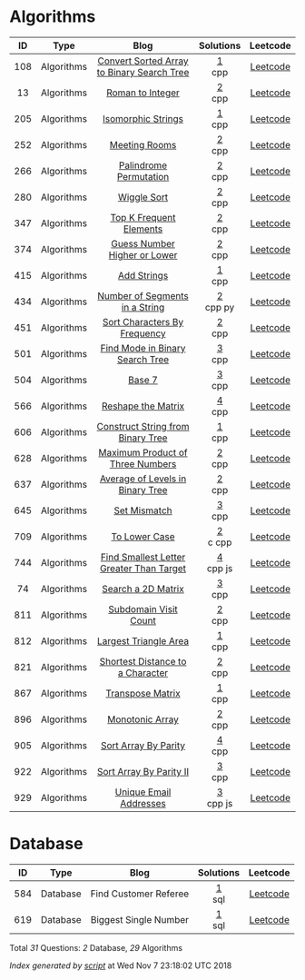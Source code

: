# Algorithms
| ID | Type | Blog | Solutions | Leetcode |
|:----:|:----:|:-------:|:----:|:----:|
| 108 | Algorithms | [Convert Sorted Array to Binary Search Tree](https://helloacm.com/how-to-convert-sorted-array-to-balanced-binary-search-tree/) | [1](https://github.com/DoctorLai/ACM/tree/master/leetcode/108.%20Convert%20Sorted%20Array%20to%20Binary%20Search%20Tree)<br/>cpp  | [Leetcode](https://leetcode.com/problems/convert-sorted-array-to-binary-search-tree/) |
| 13 | Algorithms | [Roman to Integer](https://helloacm.com/how-to-convert-roman-to-integer-in-cc/) | [2](https://github.com/DoctorLai/ACM/tree/master/leetcode/13.%20Roman%20to%20Integer)<br/>cpp  | [Leetcode](https://leetcode.com/problems/roman-to-integer/) |
| 205 | Algorithms | [Isomorphic Strings](https://helloacm.com/how-to-check-if-two-strings-are-isomorphic/) | [1](https://github.com/DoctorLai/ACM/tree/master/leetcode/205.%20Isomorphic%20Strings)<br/>cpp  | [Leetcode](https://leetcode.com/problems/isomorphic-strings/) |
| 252 | Algorithms | [Meeting Rooms](https://helloacm.com/algorithms-to-check-if-any-two-intervals-overlap/) | [2](https://github.com/DoctorLai/ACM/tree/master/leetcode/252.%20Meeting%20Rooms)<br/>cpp  | [Leetcode](https://leetcode.com/problems/meeting-rooms/) |
| 266 | Algorithms | [Palindrome Permutation](https://helloacm.com/how-to-check-any-string-is-palindrome-from-its-permutation/) | [2](https://github.com/DoctorLai/ACM/tree/master/leetcode/266.%20Palindrome%20Permutation)<br/>cpp  | [Leetcode](https://leetcode.com/problems/palindrome-permutation/) |
| 280 | Algorithms | [Wiggle Sort](https://helloacm.com/the-wiggle-sort-algorithm-on-array-of-integers/) | [2](https://github.com/DoctorLai/ACM/tree/master/leetcode/280.%20Wiggle%20Sort)<br/>cpp  | [Leetcode](https://leetcode.com/problems/wiggle-sort/) |
| 347 | Algorithms | [Top K Frequent Elements](https://helloacm.com/how-to-find-top-k-frequent-elements-via-priority-queue-or-sorting/) | [2](https://github.com/DoctorLai/ACM/tree/master/leetcode/347.%20Top%20K%20Frequent%20Elements)<br/>cpp  | [Leetcode](https://leetcode.com/problems/top-k-frequent-elements/) |
| 374 | Algorithms | [Guess Number Higher or Lower](https://helloacm.com/binary-search-to-guess-number-game-c-coding-exercise/) | [2](https://github.com/DoctorLai/ACM/tree/master/leetcode/374.%20Guess%20Number%20Higher%20or%20Lower)<br/>cpp  | [Leetcode](https://leetcode.com/problems/guess-number-higher-or-lower/) |
| 415 | Algorithms | [Add Strings](https://helloacm.com/how-to-add-two-strings-numerically/) | [1](https://github.com/DoctorLai/ACM/tree/master/leetcode/415.%20Add%20Strings)<br/>cpp  | [Leetcode](https://leetcode.com/problems/add-strings/) |
| 434 | Algorithms | [Number of Segments in a String](https://helloacm.com/how-to-count-number-of-segments-in-a-string/) | [2](https://github.com/DoctorLai/ACM/tree/master/leetcode/434.%20Number%20of%20Segments%20in%20a%20String)<br/>cpp py  | [Leetcode](https://leetcode.com/problems/number-of-segments-in-a-string/) |
| 451 | Algorithms | [Sort Characters By Frequency](https://helloacm.com/how-to-sort-characters-by-frequency/) | [2](https://github.com/DoctorLai/ACM/tree/master/leetcode/451.%20Sort%20Characters%20By%20Frequency)<br/>cpp  | [Leetcode](https://leetcode.com/problems/sort-characters-by-frequency/) |
| 501 | Algorithms | [Find Mode in Binary Search Tree](https://helloacm.com/how-to-find-the-mode-in-a-binary-search-tree/) | [3](https://github.com/DoctorLai/ACM/tree/master/leetcode/501.%20Find%20Mode%20in%20Binary%20Search%20Tree)<br/>cpp  | [Leetcode](https://leetcode.com/problems/find-mode-in-binary-search-tree/) |
| 504 | Algorithms | [Base 7](https://helloacm.com/how-to-convert-integer-to-base7/) | [3](https://github.com/DoctorLai/ACM/tree/master/leetcode/504.%20Base%207)<br/>cpp  | [Leetcode](https://leetcode.com/problems/base-7/) |
| 566 | Algorithms | [Reshape the Matrix](https://helloacm.com/c-function-to-reshape-the-matrix/) | [4](https://github.com/DoctorLai/ACM/tree/master/leetcode/566.%20Reshape%20the%20Matrix)<br/>cpp  | [Leetcode](https://leetcode.com/problems/reshape-the-matrix/) |
| 606 | Algorithms | [Construct String from Binary Tree](https://helloacm.com/how-to-construct-string-from-binary-tree/) | [1](https://github.com/DoctorLai/ACM/tree/master/leetcode/606.%20Construct%20String%20from%20Binary%20Tree)<br/>cpp  | [Leetcode](https://leetcode.com/problems/construct-string-from-binary-tree/) |
| 628 | Algorithms | [Maximum Product of Three Numbers](https://helloacm.com/compute-the-maximum-product-of-three-numbers-in-an-array/) | [2](https://github.com/DoctorLai/ACM/tree/master/leetcode/628.%20Maximum%20Product%20of%20Three%20Numbers)<br/>cpp  | [Leetcode](https://leetcode.com/problems/maximum-product-of-three-numbers/) |
| 637 | Algorithms | [Average of Levels in Binary Tree](https://helloacm.com/how-to-compute-average-of-levels-in-binary-tree/) | [2](https://github.com/DoctorLai/ACM/tree/master/leetcode/637.%20Average%20of%20Levels%20in%20Binary%20Tree)<br/>cpp  | [Leetcode](https://leetcode.com/problems/average-of-levels-in-binary-tree/) |
| 645 | Algorithms | [Set Mismatch](https://helloacm.com/set-mismatch-find-the-duplicate-and-missing-number-in-array/) | [3](https://github.com/DoctorLai/ACM/tree/master/leetcode/645.%20Set%20Mismatch)<br/>cpp  | [Leetcode](https://leetcode.com/problems/set-mismatch/) |
| 709 | Algorithms | [To Lower Case](https://helloacm.com/c-c-coding-exercisse-how-to-implement-tolowercase-function/) | [2](https://github.com/DoctorLai/ACM/tree/master/leetcode/709.%20To%20Lower%20Case)<br/>c cpp  | [Leetcode](https://leetcode.com/problems/to-lower-case/) |
| 744 | Algorithms | [Find Smallest Letter Greater Than Target](https://helloacm.com/how-to-find-smallest-letter-greater-than-target/) | [4](https://github.com/DoctorLai/ACM/tree/master/leetcode/744.%20Find%20Smallest%20Letter%20Greater%20Than%20Target)<br/>cpp js  | [Leetcode](https://leetcode.com/problems/find-smallest-letter-greater-than-target/) |
| 74 | Algorithms | [Search a 2D Matrix](https://helloacm.com/how-to-search-in-2d-sorted-matrix/) | [3](https://github.com/DoctorLai/ACM/tree/master/leetcode/74.%20Search%20a%202D%20Matrix)<br/>cpp  | [Leetcode](https://leetcode.com/problems/search-a-2d-matrix/) |
| 811 | Algorithms | [Subdomain Visit Count](https://helloacm.com/c-coding-exercise-subdomain-visit-count/) | [2](https://github.com/DoctorLai/ACM/tree/master/leetcode/811.%20Subdomain%20Visit%20Count)<br/>cpp  | [Leetcode](https://leetcode.com/problems/subdomain-visit-count/) |
| 812 | Algorithms | [Largest Triangle Area](https://helloacm.com/how-to-find-largest-triangle-area-using-shoelace-formula/) | [1](https://github.com/DoctorLai/ACM/tree/master/leetcode/812.%20Largest%20Triangle%20Area)<br/>cpp  | [Leetcode](https://leetcode.com/problems/largest-triangle-area/) |
| 821 | Algorithms | [Shortest Distance to a Character](https://helloacm.com/how-to-compute-shortest-distance-to-a-character-in-a-string/) | [2](https://github.com/DoctorLai/ACM/tree/master/leetcode/821.%20Shortest%20Distance%20to%20a%20Character)<br/>cpp  | [Leetcode](https://leetcode.com/problems/shortest-distance-to-a-character/) |
| 867 | Algorithms | [Transpose Matrix](https://helloacm.com/how-to-transpose-a-2d-matrix/) | [1](https://github.com/DoctorLai/ACM/tree/master/leetcode/867.%20Transpose%20Matrix)<br/>cpp  | [Leetcode](https://leetcode.com/problems/transpose-matrix/) |
| 896 | Algorithms | [Monotonic Array](https://helloacm.com/how-to-check-if-an-array-is-monotonic/) | [2](https://github.com/DoctorLai/ACM/tree/master/leetcode/896.%20Monotonic%20Array)<br/>cpp  | [Leetcode](https://leetcode.com/problems/monotonic-array/) |
| 905 | Algorithms | [Sort Array By Parity](https://helloacm.com/how-to-sort-array-by-parity/) | [4](https://github.com/DoctorLai/ACM/tree/master/leetcode/905.%20Sort%20Array%20By%20Parity)<br/>cpp  | [Leetcode](https://leetcode.com/problems/sort-array-by-parity/) |
| 922 | Algorithms | [Sort Array By Parity II](https://helloacm.com/parity-sorting-the-array-by-index/) | [3](https://github.com/DoctorLai/ACM/tree/master/leetcode/922.%20Sort%20Array%20By%20Parity%20II)<br/>cpp  | [Leetcode](https://leetcode.com/problems/sort-array-by-parity-ii/) |
| 929 | Algorithms | [Unique Email Addresses](https://helloacm.com/how-to-filter-the-unique-email-addresses/) | [3](https://github.com/DoctorLai/ACM/tree/master/leetcode/929.%20Unique%20Email%20Addresses)<br/>cpp js  | [Leetcode](https://leetcode.com/problems/unique-email-addresses/) |

# Database
| ID | Type | Blog | Solutions | Leetcode |
|:----:|:----:|:-------:|:----:|:----:|
| 584 | Database | Find Customer Referee | [1](https://github.com/DoctorLai/ACM/tree/master/leetcode/584.%20Find%20Customer%20Referee)<br/>sql  | [Leetcode](https://leetcode.com/problems/find-customer-referee/) |
| 619 | Database | Biggest Single Number | [1](https://github.com/DoctorLai/ACM/tree/master/leetcode/619.%20Biggest%20Single%20Number)<br/>sql  | [Leetcode](https://leetcode.com/problems/biggest-single-number/) |

Total *31* Questions: *2* Database, *29* Algorithms

*Index generated by [script](https://github.com/DoctorLai/ACM/blob/master/leetcode/GenerateIndex.sh)* at Wed Nov 7 23:18:02 UTC 2018
